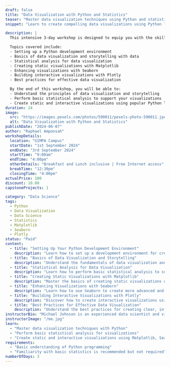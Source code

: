 ```yaml
---
draft: false
title: "Data Visualization with Python and Statistics"
teaser: "Master data visualization techniques using Python and statistical methods"
snippet: "Learn to create compelling data visualizations using Python libraries like Matplotlib, Seaborn, and Plotly, along with statistical analysis."

description: |
  This intensive 3-day workshop is designed to equip you with the skills needed to create compelling data visualizations using Python and statistical methods. From understanding the basics of data visualization to creating interactive plots, this course covers everything you need to effectively visualize data.

  Topics covered include:
  - Setting up a Python development environment
  - Basics of data visualization and storytelling with data
  - Statistical analysis for data visualization
  - Creating static visualizations with Matplotlib
  - Enhancing visualizations with Seaborn
  - Building interactive visualizations with Plotly
  - Best practices for effective data visualization

  By the end of this workshop, you will be able to:
  - Understand the principles of data visualization and storytelling
  - Perform basic statistical analysis to support your visualizations
  - Create static and interactive visualizations using popular Python libraries
duration: 24
image:
  src: "https://images.pexels.com/photos/590011/pexels-photo-590011.jpeg?auto=compress&cs=tinysrgb&w=1260&h=750&dpr=1"
  alt: "Data Visualization with Python and Statistics"
publishDate: "2024-06-07"
author: "Raphael Amponsah"
workshopDetails:
  location: "GIMPA Campus"
  startDate: "1st September 2024"
  endDate: "3rd September 2024"
  startTime: "9:00am"
  endTime: "4:00pm"
  otherDetails: "Breakfast and Lunch inclusive | Free Internet access"
  breakTime: "12:30pm"
  closingTime: "4:00pm"
actualPrice: 100
discount: 10.00
capstoneProjects: 1

category: "Data Science"
tags:
  - Python
  - Data Visualization
  - Data Science
  - Statistics
  - Matplotlib
  - Seaborn
  - Plotly
status: "Paid"
content:
  - title: "Setting Up Your Python Development Environment"
    description: "Learn how to set up a development environment for creating data visualizations with Python."
  - title: "Basics of Data Visualization and Storytelling"
    description: "Understand the fundamentals of data visualization and how to effectively tell stories with data."
  - title: "Statistical Analysis for Data Visualization"
    description: "Learn how to perform basic statistical analysis to support your visualizations."
  - title: "Creating Static Visualizations with Matplotlib"
    description: "Master the basics of creating static visualizations using Matplotlib."
  - title: "Enhancing Visualizations with Seaborn"
    description: "Learn how to use Seaborn to create more advanced and visually appealing static visualizations."
  - title: "Building Interactive Visualizations with Plotly"
    description: "Discover how to create interactive visualizations using Plotly."
  - title: "Best Practices for Effective Data Visualization"
    description: "Understand the best practices for creating clear, informative, and engaging data visualizations."
instructorBio: "Michael Johnson is an experienced data scientist and visualization expert with over 7 years of experience in creating data visualizations using Python. He is passionate about teaching and helping others effectively communicate data insights."
instructorImage: "/me.jpg"
learn:
  - "Master data visualization techniques with Python"
  - "Perform basic statistical analysis for visualizations"
  - "Create static and interactive visualizations using Matplotlib, Seaborn, and Plotly"
requirements:
  - "Basic understanding of Python programming"
  - "Familiarity with basic statistics is recommended but not required"
numberOfDays: 3
---
```

